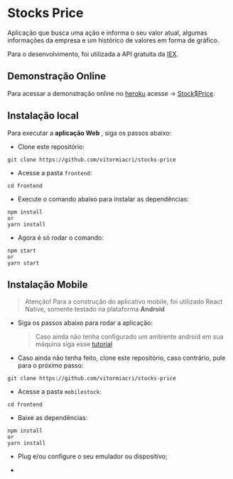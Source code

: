 # Stocks Price

Aplicação que busca uma ação e informa o seu valor atual, algumas informações da empresa e um histórico de valores em forma de gráfico.

Para o desenvolvimento, foi utilizada a API gratuita da [IEX](https://iexcloud.io/docs/api/).

## Demonstração Online

Para acessar a demonstração online no [heroku](https://www.heroku.com) acesse -> [Stock\$Price](https://iexcloud.io/docs/api/).

## Instalação local

Para executar a **aplicação Web** , siga os passos abaixo:

- Clone este repositório:

```
git clone https://github.com/vitormiacri/stocks-price
```

- Acesse a pasta `frontend`:

```
cd frontend
```

- Execute o comando abaixo para instalar as dependências:

```
npm install
or
yarn install
```

- Agora é só rodar o comando:

```
npm start
or
yarn start
```

## Instalação Mobile

> Atenção! Para a construção do aplicativo mobile, foi utilizado React Native, somente testado na plataforma **Android**

- Siga os passos abaixo para rodar a aplicação:

  > Caso ainda não tenha configurado um ambiente android em sua máquina siga esse [tutorial](https://facebook.github.io/react-native/docs/getting-started)

- Caso ainda não tenha feito, clone este repositório, caso contrário, pule para o próximo passo:

```
git clone https://github.com/vitormiacri/stocks-price
```

- Acesse a pasta `mobilestock`:

```
cd frontend
```

- Baixe as dependências:

```
npm install
or
yarn install
```

- Plug e/ou configure o seu emulador ou dispositivo;

-
